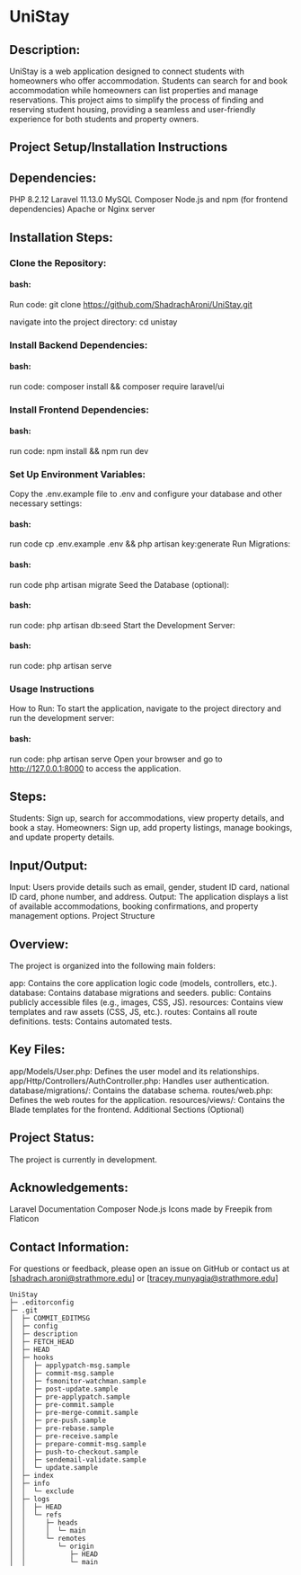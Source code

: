 # UniStay

## Description:
UniStay is a web application designed to connect students with homeowners who offer accommodation. Students can search for and book accommodation while homeowners can list properties and manage reservations. This project aims to simplify the process of finding and reserving student housing, providing a seamless and user-friendly experience for both students and property owners.

## Project Setup/Installation Instructions
## Dependencies:
PHP 8.2.12
Laravel 11.13.0
MySQL
Composer
Node.js and npm (for frontend dependencies)
Apache or Nginx server
## Installation Steps:

### Clone the Repository:

#### bash:
Run code:
git clone https://github.com/ShadrachAroni/UniStay.git 

navigate into the project directory:
cd unistay
### Install Backend Dependencies:

#### bash:
run code:
composer install &&
composer require laravel/ui
### Install Frontend Dependencies:

#### bash:
run code: 
npm install &&
npm run dev

### Set Up Environment Variables:
Copy the .env.example file to .env and configure your database and other necessary settings:

#### bash:
run code
cp .env.example .env &&
php artisan key:generate
Run Migrations:

#### bash:
run code
php artisan migrate
Seed the Database (optional):

#### bash:
run code:
php artisan db:seed
Start the Development Server:

#### bash:
run code:
php artisan serve
### Usage Instructions

How to Run:
To start the application, navigate to the project directory and run the development server:

#### bash:
run code:
php artisan serve
Open your browser and go to http://127.0.0.1:8000 to access the application.

## Steps:
Students: Sign up, search for accommodations, view property details, and book a stay.
Homeowners: Sign up, add property listings, manage bookings, and update property details.

## Input/Output:
Input: Users provide details such as email, gender, student ID card, national ID card, phone number, and address.
Output: The application displays a list of available accommodations, booking confirmations, and property management options.
Project Structure

## Overview:
The project is organized into the following main folders:

app: Contains the core application logic code (models, controllers, etc.).
database: Contains database migrations and seeders.
public: Contains publicly accessible files (e.g., images, CSS, JS).
resources: Contains view templates and raw assets (CSS, JS, etc.).
routes: Contains all route definitions.
tests: Contains automated tests.

## Key Files:
app/Models/User.php: Defines the user model and its relationships.
app/Http/Controllers/AuthController.php: Handles user authentication.
database/migrations/: Contains the database schema.
routes/web.php: Defines the web routes for the application.
resources/views/: Contains the Blade templates for the frontend.
Additional Sections (Optional)

## Project Status:
The project is currently in development.

## Acknowledgements:
Laravel Documentation
Composer
Node.js
Icons made by Freepik from Flaticon

## Contact Information:
For questions or feedback, please open an issue on GitHub or contact us at [shadrach.aroni@strathmore.edu] or [tracey.munyagia@strathmore.edu]

```
UniStay
├─ .editorconfig
├─ .git
│  ├─ COMMIT_EDITMSG
│  ├─ config
│  ├─ description
│  ├─ FETCH_HEAD
│  ├─ HEAD
│  ├─ hooks
│  │  ├─ applypatch-msg.sample
│  │  ├─ commit-msg.sample
│  │  ├─ fsmonitor-watchman.sample
│  │  ├─ post-update.sample
│  │  ├─ pre-applypatch.sample
│  │  ├─ pre-commit.sample
│  │  ├─ pre-merge-commit.sample
│  │  ├─ pre-push.sample
│  │  ├─ pre-rebase.sample
│  │  ├─ pre-receive.sample
│  │  ├─ prepare-commit-msg.sample
│  │  ├─ push-to-checkout.sample
│  │  ├─ sendemail-validate.sample
│  │  └─ update.sample
│  ├─ index
│  ├─ info
│  │  └─ exclude
│  ├─ logs
│  │  ├─ HEAD
│  │  └─ refs
│  │     ├─ heads
│  │     │  └─ main
│  │     └─ remotes
│  │        └─ origin
│  │           ├─ HEAD
│  │           └─ main
